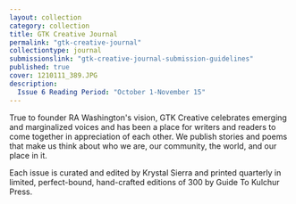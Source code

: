```yaml
---
layout: collection
category: collection
title: GTK Creative Journal
permalink: "gtk-creative-journal"
collectiontype: journal
submissionslink: "gtk-creative-journal-submission-guidelines"
published: true
cover: 1210111_389.JPG
description: 
  Issue 6 Reading Period: "October 1-November 15"
---
```









True to founder RA Washington's vision, GTK Creative celebrates emerging and marginalized voices and has been a place for writers and readers to come together in appreciation of each other. We publish stories and poems that make us think about who we are, our community, the world, and our place in it.

Each issue is curated and edited by Krystal Sierra and printed quarterly in limited, perfect-bound, hand-crafted editions of 300 by Guide To Kulchur Press.
